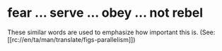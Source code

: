# fear ... serve ... obey ... not rebel

These similar words are used to emphasize how important this is. (See: [[rc://en/ta/man/translate/figs-parallelism]])

